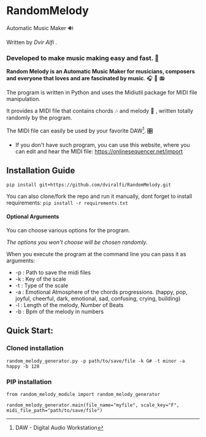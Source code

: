 # RandomMelody 
Automatic Music Maker :loud_sound:	

Written by *Dvir Alfi* .

### Developed to make music making easy and fast. :musical_score:
**Random Melody is an Automatic Music Maker for musicians, composers and everyone that loves and are fascinated by music**. :headphones: :microphone: :radio:

The program is written in Python and uses the Midiutil package for MIDI file manipulation.

It provides a MIDI file that contains chords :notes: and melody :musical_note: , written totally randomly by the program.

The MIDI file can easily be used by your favorite DAW[^1]. :control_knobs:

* If you don't have such program, you can use this website, where you can edit and hear the MIDI file: https://onlinesequencer.net/import

## Installation Guide 

```
pip install git+https://github.com/dviralfi/RandomMelody.git
```

You can also clone/fork the repo and run it manually, dont forget to install requirements: `pip install -r requirements.txt`

#### Optional Arguments

You can choose various options for the program.

*The options you won't choose will be chosen randomly.*

When you execute the program at the command line you can pass it as arguments:

-  -p : Path to save the midi files
-  -k : Key of the scale
-  -t : Type of the scale
-  -a : Emotional Atmosphere of the chords progressions. (happy, pop, joyful, cheerful, dark, emotional, sad, confusing, crying, building)
-  -l : Length of the melody, Number of Beats
-  -b : Bpm of the melody in numbers

## Quick Start:

### Cloned installation

```
random_melody_generator.py -p path/to/save/file -k G# -t minor -a happy -b 128
```

### PIP installation

```
from random_melody_module import random_melody_generator
```

```
random_melody_generator.main(file_name="myfile", scale_key="F", midi_file_path="path/to/save/file")
```


[^1]:DAW - Digital Audio Workstation
